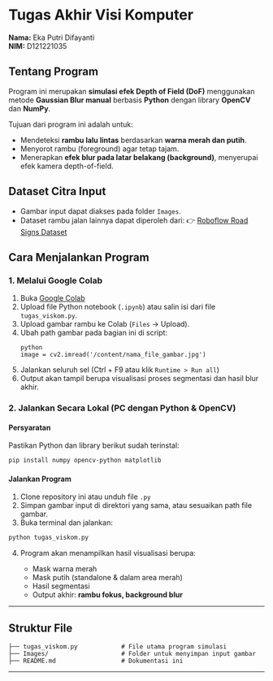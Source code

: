 # Tugas Akhir Visi Komputer

**Nama:** Eka Putri Difayanti  
**NIM:** D121221035

## Tentang Program

Program ini merupakan **simulasi efek Depth of Field (DoF)** menggunakan metode **Gaussian Blur manual** berbasis **Python** dengan library **OpenCV** dan **NumPy**.

Tujuan dari program ini adalah untuk:
- Mendeteksi **rambu lalu lintas** berdasarkan **warna merah dan putih**.
- Menyorot rambu (foreground) agar tetap tajam.
- Menerapkan **efek blur pada latar belakang (background)**, menyerupai efek kamera depth-of-field.


## Dataset Citra Input

- Gambar input dapat diakses pada folder `Images`.
- Dataset rambu jalan lainnya dapat diperoleh dari:
  👉 [Roboflow Road Signs Dataset](https://universe.roboflow.com/roboflow-100/road-signs-6ih4y)

## Cara Menjalankan Program

### **1. Melalui Google Colab**

1. Buka [Google Colab](https://colab.research.google.com/)
2. Upload file Python notebook (`.ipynb`) atau salin isi dari file `tugas_viskom.py`.
3. Upload gambar rambu ke Colab (`Files` → Upload).
4. Ubah path gambar pada bagian ini di script:
   ```
   python
   image = cv2.imread('/content/nama_file_gambar.jpg')
6. Jalankan seluruh sel (Ctrl + F9 atau klik `Runtime > Run all`)
7. Output akan tampil berupa visualisasi proses segmentasi dan hasil blur akhir.


### **2. Jalankan Secara Lokal (PC dengan Python & OpenCV)**

#### Persyaratan

Pastikan Python dan library berikut sudah terinstal:

```bash
pip install numpy opencv-python matplotlib
```

#### Jalankan Program

1. Clone repository ini atau unduh file `.py`
2. Simpan gambar input di direktori yang sama, atau sesuaikan path file gambar.
3. Buka terminal dan jalankan:

```bash
python tugas_viskom.py
```

4. Program akan menampilkan hasil visualisasi berupa:

   * Mask warna merah
   * Mask putih (standalone & dalam area merah)
   * Hasil segmentasi
   * Output akhir: **rambu fokus, background blur**

---

## Struktur File

```
├── tugas_viskom.py            # File utama program simulasi
├── Images/                    # Folder untuk menyimpan input gambar
├── README.md                  # Dokumentasi ini
```

---
